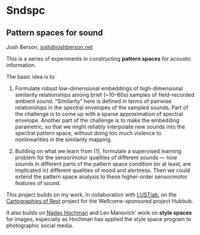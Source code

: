 # Sndspc

## Pattern spaces for sound

Josh Berson, josh@joshberson.net

This is a series of experiments in constructing **pattern spaces** for acoustic information.

The basic idea is to

1. Formulate robust low-dimensional embeddings of high-dimensional similarity relationships among brief (~10–60s) samples of field-recorded ambient sound. “Similarity” here is defined in terms of pairwise relationships in the spectral envelopes of the sampled sounds. Part of the challenge is to come up with a sparse approximation of spectral envelope. Another part of the challenge is to make the embedding parametric, so that we might reliably interpolate new sounds into the spectral pattern space, without doing too much violence to nonlinearities in the similarity mapping.

2. Building on what we learn from (1), formulate a supervised learning problem for the sensorimotor qualities of different sounds — how sounds in different parts of the pattern space condition (or at least, are implicated in) different qualities of mood and alertness. Then we could extend the pattern space analysis to these higher-order sensorimotor features of sound.

This project builds on my work, in collaboration with [LUSTlab](http://lustlab.net), on the [Cartographies of Rest](https://lust.nl/#projects-7158) project for the Wellcome-sponsored project Hubbub.

It also builds on [Nadav Hochman](http://nadavhochman.net/publications/) and Lev Manovich' work on **style spaces** for images, especially as Hochman has applied the style space program to photographic social media.
